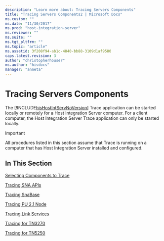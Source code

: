 ```yaml
---
description: "Learn more about: Tracing Servers Components"
title: "Tracing Servers Components2 | Microsoft Docs"
ms.custom: ""
ms.date: "11/30/2017"
ms.prod: "host-integration-server"
ms.reviewer: ""
ms.suite: ""
ms.tgt_pltfrm: ""
ms.topic: "article"
ms.assetid: 3f208f94-ab1c-4840-bb88-3109d1af9580
caps.latest.revision: 3
author: "christopherhouser"
ms.author: "hisdocs"
manager: "anneta"
---
```

# Tracing Servers Components
The [!INCLUDE[hisHostIntServNoVersion](../includes/hishostintservnoversion-md.md)] Trace application can be started locally or remotely for a Host Integration Server computer. For a client computer, the Host Integration Server Trace application can only be started locally.  
  
> [!IMPORTANT]
>  All procedures listed in this section assume that Trace is running on a computer that has Host Integration Server installed and configured.  
  
## In This Section  
 [Selecting Components to Trace](../core/selecting-components-to-trace2.md)  
  
 [Tracing SNA APIs](../core/tracing-sna-apis2.md)  
  
 [Tracing SnaBase](../core/tracing-snabase2.md)  
  
 [Tracing PU 2.1 Node](../core/tracing-pu-2-1-node2.md)  
  
 [Tracing Link Services](../core/tracing-link-services1.md)  
  
 [Tracing for TN3270](../core/tracing-for-tn32702.md)  
  
 [Tracing for TN5250](../core/tracing-for-tn52501.md)
